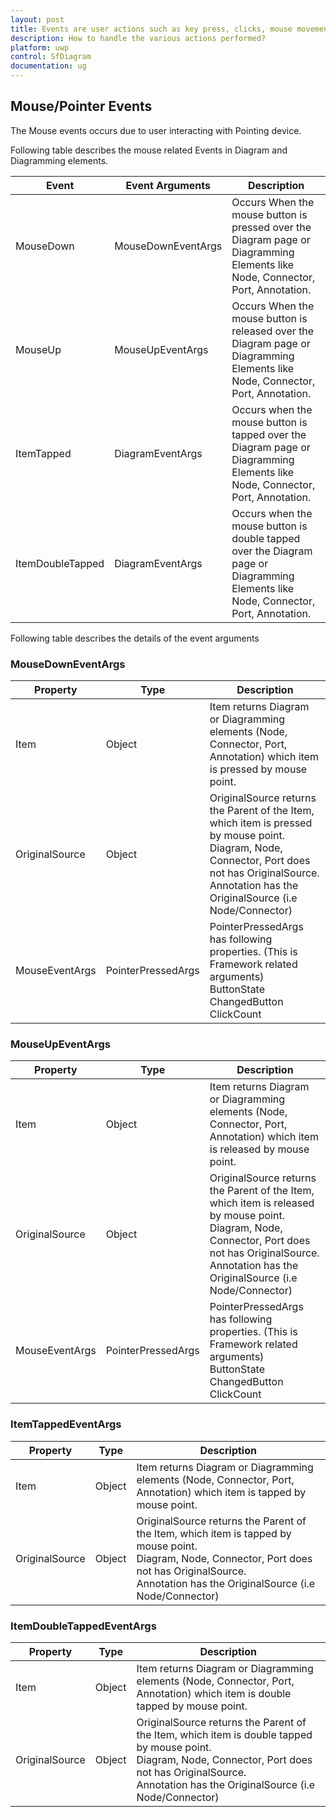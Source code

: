 ```yaml
---
layout: post
title: Events are user actions such as key press, clicks, mouse movements, etc.
description: How to handle the various actions performed?
platform: uwp
control: SfDiagram
documentation: ug
---
```


## Mouse/Pointer Events

The Mouse events occurs due to user interacting with Pointing device. 

Following table describes the mouse related Events in Diagram and Diagramming elements.

| Event | Event Arguments | Description |
|---|---|---|
| MouseDown | MouseDownEventArgs | Occurs When the mouse button is pressed over the Diagram page or Diagramming Elements like Node, Connector, Port, Annotation. |
| MouseUp | MouseUpEventArgs | Occurs When the mouse button is released over the Diagram page or Diagramming Elements like Node, Connector, Port, Annotation. |
| ItemTapped | DiagramEventArgs | Occurs when the mouse button is tapped over the Diagram page or Diagramming Elements like Node, Connector, Port, Annotation. |
| ItemDoubleTapped | DiagramEventArgs | Occurs when the mouse button is double tapped over the Diagram page or Diagramming Elements like Node, Connector, Port, Annotation. |

Following table describes the details of the event arguments

### MouseDownEventArgs

| Property | Type | Description |
|---|---|---|
| Item | Object | Item returns Diagram or Diagramming elements (Node, Connector, Port, Annotation) which item is pressed by mouse point. |
| OriginalSource | Object | OriginalSource returns the Parent of the Item, which item is pressed by mouse point. <br> Diagram, Node, Connector, Port does not has OriginalSource. <br> Annotation has the OriginalSource (i.e Node/Connector) |
| MouseEventArgs | PointerPressedArgs | PointerPressedArgs has following properties. (This is Framework related arguments) <br> ButtonState <br> ChangedButton <br> ClickCount |
	
### MouseUpEventArgs 

| Property | Type | Description |
|---|---|---|
| Item | Object | Item returns Diagram or Diagramming elements (Node, Connector, Port, Annotation) which item is released by mouse point. |
| OriginalSource | Object | OriginalSource returns the Parent of the Item, which item is released by mouse point. <br> Diagram, Node, Connector, Port does not has OriginalSource. <br> Annotation has the OriginalSource (i.e Node/Connector) |
| MouseEventArgs | PointerPressedArgs | PointerPressedArgs has following properties. (This is Framework related arguments) <br> ButtonState <br> ChangedButton <br> ClickCount |

### ItemTappedEventArgs

| Property | Type | Description |
|---|---|---|
| Item | Object | Item returns Diagram or Diagramming elements (Node, Connector, Port, Annotation) which item is tapped by mouse point. |
| OriginalSource | Object | OriginalSource returns the Parent of the Item, which item is tapped by mouse point. <br> Diagram, Node, Connector, Port does not has OriginalSource. <br> Annotation has the OriginalSource (i.e Node/Connector) |

### ItemDoubleTappedEventArgs

| Property | Type | Description |
|---|---|---|
| Item | Object | Item returns Diagram or Diagramming elements (Node, Connector, Port, Annotation) which item is double tapped by mouse point. |
| OriginalSource | Object | OriginalSource returns the Parent of the Item, which item is double tapped by mouse point. <br> Diagram, Node, Connector, Port does not has OriginalSource. <br> Annotation has the OriginalSource (i.e Node/Connector) |